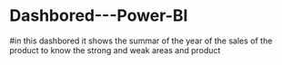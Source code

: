 # Dashbored---Power-BI

#in this dashbored it shows the summar of the year of the sales of the product to know the strong and weak areas and product 
